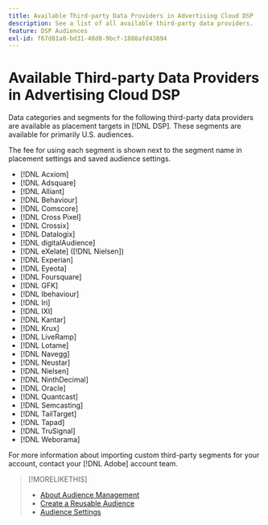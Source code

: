 ```yaml
---
title: Available Third-party Data Providers in Advertising Cloud DSP
description: See a list of all available third-party data providers.
feature: DSP Audiences
exl-id: f67d81a0-bd31-48d8-9bcf-1888afd43894
---
```

<!-- feature: audiences -->

# Available Third-party Data Providers in Advertising Cloud DSP

Data categories and segments for the following third-party data providers are available as placement targets in [!DNL DSP]. These segments are available for primarily U.S. audiences.

The fee for using each segment is shown next to the segment name in placement settings and saved audience settings.

* [!DNL Acxiom]
* [!DNL Adsquare]
* [!DNL Alliant]
* [!DNL Behaviour]
* [!DNL Comscore]
* [!DNL Cross Pixel]
* [!DNL Crossix]
* [!DNL Datalogix]
* [!DNL digitalAudience]
* [!DNL eXelate] ([!DNL Nielsen])
* [!DNL Experian]
* [!DNL Eyeota]
* [!DNL Foursquare]
* [!DNL GFK]
* [!DNL Ibehaviour]
* [!DNL Iri]
* [!DNL IXI]
* [!DNL Kantar]
* [!DNL Krux]
* [!DNL LiveRamp]
* [!DNL Lotame]
* [!DNL Navegg]
* [!DNL Neustar]
* [!DNL Nielsen]
* [!DNL NinthDecimal]
* [!DNL Oracle]
* [!DNL Quantcast]
* [!DNL Semcasting]
* [!DNL TailTarget]
* [!DNL Tapad]
* [!DNL TruSignal]
* [!DNL Weborama]

For more information about importing custom third-party segments for your account, contact your [!DNL Adobe] account team.

>[!MORELIKETHIS]
>
>* [About Audience Management](audience-about.md)
>* [Create a Reusable Audience](reusable-audience-create.md)
>* [Audience Settings](audience-settings.md)
